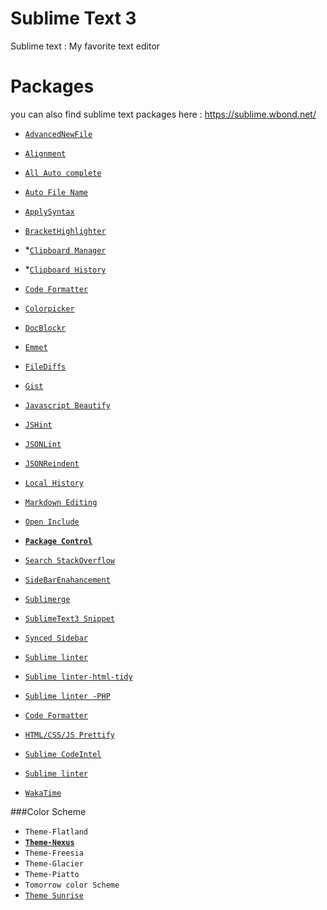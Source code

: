 Sublime Text 3
=======

Sublime text : My favorite text editor 


Packages 
=======

you can also find sublime text packages here : https://sublime.wbond.net/

* [`AdvancedNewFile`](https://github.com/skuroda/Sublime-AdvancedNewFile)

* [`Alignment`](http://wbond.net/sublime_packages/alignment)

* [`All Auto complete`](https://github.com/alienhard/SublimeAllAutocomplete)

* [`Auto File Name`](https://github.com/BoundInCode/AutoFileName)

* [`ApplySyntax`](https://github.com/facelessuser/ApplySyntax)

* [`BracketHighlighter`](https://github.com/facelessuser/BracketHighlighter)

* *[`Clipboard Manager`](https://github.com/colinta/SublimeClipboardManager)

* *[`Clipboard History`](https://github.com/kemayo/sublime-text-2-clipboard-history)

* [`Code Formatter`](https://github.com/akalongman/sublimetext-codeformatter)

* [`Colorpicker`](http://weslly.github.io/ColorPicker/)

* [`DocBlockr`](https://sublime.wbond.net/packages/DocBlockr)

* [`Emmet`](http://emmet.io/blog/sublime-text-3/)

* [`FileDiffs`](https://github.com/colinta/SublimeFileDiffs)

* [`Gist`](https://github.com/condemil/Gist)

* [`Javascript Beautify`](https://github.com/enginespot/js-beautify-sublime)

* [`JSHint`](https://github.com/uipoet/sublime-jshint)
 
* [`JSONLint`](https://bitbucket.org/hmml/jsonlint)

* [`JSONReindent`](https://github.com/ThomasKliszowski/json_reindent) 

* [`Local History`](http://vishr.com/local-history/)

* [`Markdown Editing`](https://sublime.wbond.net/packages/MarkdownEditing)

* [`Open Include`](https://github.com/SublimeText/Open-Include)

* [**`Package Control`**](https://sublime.wbond.net/installation)

* [`Search StackOverflow`](https://github.com/ericmartel/Sublime-Text-2-Stackoverflow-Plugin) 

* [`SideBarEnahancement`](https://github.com/titoBouzout/SideBarEnhancements)

* [`Sublimerge`](http://www.sublimerge.com/)

* [`SublimeText3 Snippet`](https://github.com/csch0/SublimeText-Sublime-Text-3-Snippets) 

* [`Synced Sidebar`](https://github.com/sobstel/SyncedSideBar)

* [`Sublime linter`](http://www.sublimelinter.com/en/latest/)

* [`Sublime linter-html-tidy`](https://github.com/SublimeLinter/SublimeLinter-html-tidy) 

* [`Sublime linter -PHP`](https://github.com/SublimeLinter/SublimeLinter-php)

* [`Code Formatter`](https://github.com/akalongman/sublimetext-codeformatter)

* [`HTML/CSS/JS Prettify`](https://github.com/victorporof/Sublime-HTMLPrettify)

* [`Sublime CodeIntel`](http://sublimecodeintel.github.io/SublimeCodeIntel/)

* [`Sublime linter`](http://www.sublimelinter.com/en/latest/)

* [`WakaTime`](https://wakatime.com/)


###Color Scheme

* `Theme-Flatland`
* [**`Theme-Nexus`**](https://packagecontrol.io/packages/Theme%20-%20Nexus)
* `Theme-Freesia`
* `Theme-Glacier`
* `Theme-Piatto`
* `Tomorrow color Scheme`
* [`Theme Sunrise`](https://packagecontrol.io/packages/Sunrise%20Theme)







